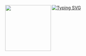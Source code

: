 [![Typing SVG](https://readme-typing-svg.demolab.com?font=Poppins&duration=4000&pause=100&color=F7F7F7&random=true&width=435&lines=owoo.lol+%7C+f1je;guns.lol%2F2b6;software+engineer;developer)](https://git.io/typing-svg)
<img align="left" src="https://upload.wikimedia.org/wikipedia/commons/thumb/3/34/Red_star.svg/220px-Red_star.svg.png" width="147"/> 
